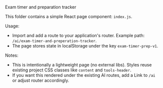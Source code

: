 Exam timer and preparation tracker

This folder contains a simple React page component: `index.js`.

Usage:
- Import and add a route to your application's router. Example path: `/ai/exam-timer-and-preperation-tracker`.
- The page stores state in localStorage under the key `exam-timer-prep-v1`.

Notes:
- This is intentionally a lightweight page (no external libs). Styles reuse existing project CSS classes like `content` and `tools-header`.
- If you want this rendered under the existing AI routes, add a Link to `/ai` or adjust router accordingly.
